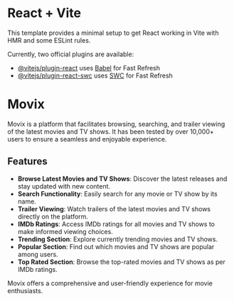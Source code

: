 # React + Vite

This template provides a minimal setup to get React working in Vite with HMR and some ESLint rules.

Currently, two official plugins are available:

- [@vitejs/plugin-react](https://github.com/vitejs/vite-plugin-react/blob/main/packages/plugin-react/README.md) uses [Babel](https://babeljs.io/) for Fast Refresh
- [@vitejs/plugin-react-swc](https://github.com/vitejs/vite-plugin-react-swc) uses [SWC](https://swc.rs/) for Fast Refresh

# Movix

Movix is a platform that facilitates browsing, searching, and trailer viewing of the latest movies and TV shows. It has been tested by over 10,000+ users to ensure a seamless and enjoyable experience.

## Features

- **Browse Latest Movies and TV Shows**: Discover the latest releases and stay updated with new content.
- **Search Functionality**: Easily search for any movie or TV show by its name.
- **Trailer Viewing**: Watch trailers of the latest movies and TV shows directly on the platform.
- **IMDb Ratings**: Access IMDb ratings for all movies and TV shows to make informed viewing choices.
- **Trending Section**: Explore currently trending movies and TV shows.
- **Popular Section**: Find out which movies and TV shows are popular among users.
- **Top Rated Section**: Browse the top-rated movies and TV shows as per IMDb ratings.

Movix offers a comprehensive and user-friendly experience for movie enthusiasts.
